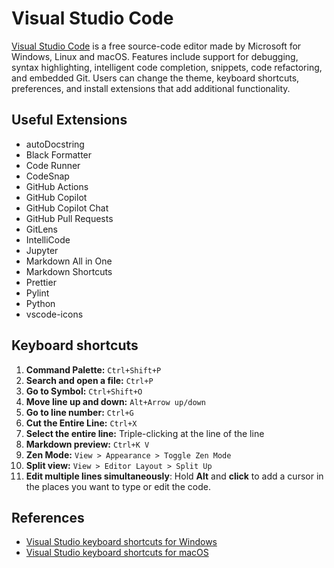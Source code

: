 # Visual Studio Code

[Visual Studio Code](https://code.visualstudio.com) is a free source-code editor made by Microsoft for Windows, Linux and macOS. Features include support for debugging, syntax highlighting, intelligent code completion, snippets, code refactoring, and embedded Git. Users can change the theme, keyboard shortcuts, preferences, and install extensions that add additional functionality.

## Useful Extensions

- autoDocstring
- Black Formatter
- Code Runner
- CodeSnap
- GitHub Actions
- GitHub Copilot
- GitHub Copilot Chat
- GitHub Pull Requests
- GitLens
- IntelliCode
- Jupyter
- Markdown All in One
- Markdown Shortcuts
- Prettier
- Pylint
- Python
- vscode-icons

## Keyboard shortcuts

1. **Command Palette:** `Ctrl+Shift+P`
2. **Search and open a file:** `Ctrl+P`
3. **Go to Symbol:** `Ctrl+Shift+O`
4. **Move line up and down:** `Alt+Arrow up/down`
5. **Go to line number:** `Ctrl+G`
6. **Cut the Entire Line:** `Ctrl+X`
7. **Select the entire line:** Triple-clicking at the line of the line
8. **Markdown preview:** `Ctrl+K V`
9. **Zen Mode:** `View > Appearance > Toggle Zen Mode`
10. **Split view:** `View > Editor Layout > Split Up`
11. **Edit multiple lines simultaneously**: Hold **Alt** and **click** to add a cursor in the places you want to type or edit the code.

## References

- [Visual Studio keyboard shortcuts for Windows](https://code.visualstudio.com/shortcuts/keyboard-shortcuts-windows.pdf)
- [Visual Studio keyboard shortcuts for macOS](https://code.visualstudio.com/shortcuts/keyboard-shortcuts-macos.pdf)
